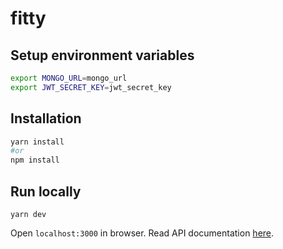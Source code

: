 # fitty

## Setup environment variables

```bash
export MONGO_URL=mongo_url
export JWT_SECRET_KEY=jwt_secret_key
```

## Installation

```bash
yarn install
#or
npm install
```

## Run locally

```
yarn dev
```

Open `localhost:3000` in browser. Read API documentation [here](./API.md).
